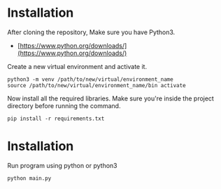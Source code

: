 
# Installation

  

After cloning the repository, Make sure you have Python3.

 

-  [https://www.python.org/downloads/](https://www.python.org/downloads/)



Create a new virtual environment and activate it.

  

    python3 -m venv /path/to/new/virtual/environment_name
    source /path/to/new/virtual/environment_name/bin activate

Now install all the required libraries. Make sure you're inside the project directory before running the command.

  

    pip install -r requirements.txt

  
  
  # Installation
  
Run program using python or python3

    python main.py
